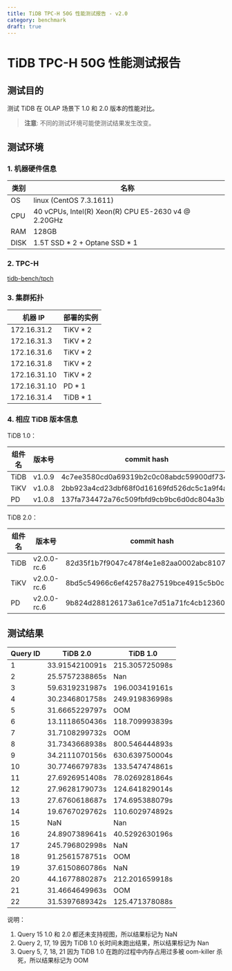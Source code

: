 ```yaml
---
title: TiDB TPC-H 50G 性能测试报告 - v2.0
category: benchmark
draft: true
---
```


# TiDB TPC-H 50G 性能测试报告

## 测试目的

测试 TiDB 在 OLAP 场景下 1.0 和 2.0 版本的性能对比。

> **注意**: 不同的测试环境可能使测试结果发生改变。

## 测试环境

### 1. 机器硬件信息

| 类别       |  名称                                                |
|------------|------------------------------------------------------|
| OS         | linux (CentOS 7.3.1611)                              |
| CPU        | 40 vCPUs, Intel(R) Xeon(R) CPU E5-2630 v4 @ 2.20GHz  |
| RAM        | 128GB                                                |
| DISK       | 1.5T SSD * 2  + Optane SSD * 1                       |

### 2. TPC-H

[tidb-bench/tpch](https://github.com/pingcap/tidb-bench/tree/master/tpch)

### 3. 集群拓扑

| 机器 IP      | 部署的实例 |
|--------------|------------|
| 172.16.31.2  | TiKV \* 2  |
| 172.16.31.3  | TiKV \* 2  |
| 172.16.31.6  | TiKV \* 2  |
| 172.16.31.8  | TiKV \* 2  |
| 172.16.31.10 | TiKV \* 2  |
| 172.16.31.10 | PD \* 1    |
| 172.16.31.4  | TiDB \* 1  |

### 4. 相应 TiDB 版本信息

TiDB 1.0：

| 组件名 | 版本号      | commit hash                                |
|--------|-------------|--------------------------------------------|
| TiDB   | v1.0.9      | 4c7ee3580cd0a69319b2c0c08abdc59900df7344   |
| TiKV   | v1.0.8      | 2bb923a4cd23dbf68f0d16169fd526dc5c1a9f4a   |
| PD     | v1.0.8      | 137fa734472a76c509fbfd9cb9bc6d0dc804a3b7   |

TiDB 2.0：

| 组件名 | 版本号      | commit hash                                |
|--------|-------------|--------------------------------------------|
| TiDB   | v2.0.0-rc.6 | 82d35f1b7f9047c478f4e1e82aa0002abc8107e7   |
| TiKV   | v2.0.0-rc.6 | 8bd5c54966c6ef42578a27519bce4915c5b0c81f   |
| PD     | v2.0.0-rc.6 | 9b824d288126173a61ce7d51a71fc4cb12360201   |

## 测试结果

| Query ID	| TiDB 2.0 	         | TiDB 1.0         |
|-----------|--------------------|------------------|
| 1	        | 33.9154210091s	 | 215.305725098s   |
| 2	        | 25.5757238865s	 | Nan              |
| 3	        | 59.6319231987s	 | 196.003419161s   |
| 4	        | 30.2346801758s	 | 249.919836998s   |
| 5	        | 31.6665229797s	 | OOM              |
| 6	        | 13.1118650436s	 | 118.709993839s   |
| 7	        | 31.7108299732s	 | OOM              |
| 8	        | 31.7343668938s	 | 800.546444893s   |
| 9	        | 34.2111070156s	 | 630.639750004s   |
| 10	    | 30.7746679783s	 | 133.547474861s   |
| 11	    | 27.6926951408s	 | 78.0269281864s   |
| 12	    | 27.9628179073s	 | 124.641829014s   |
| 13	    | 27.6760618687s	 | 174.695388079s   |
| 14	    | 19.6767029762s	 | 110.602974892s   |
| 15	    | NaN	             | Nan              |
| 16	    | 24.8907389641s	 | 40.5292630196s   |
| 17	    | 245.796802998s	 | NaN              |
| 18	    | 91.2561578751s	 | OOM              |
| 19	    | 37.6150860786s	 | NaN              |
| 20	    | 44.1677880287s	 | 212.201659918s   |
| 21	    | 31.4664649963s	 | OOM              |
| 22	    | 31.5397689342s	 | 125.471378088s   |

说明：
1. Query 15 1.0 和 2.0 都还未支持视图，所以结果标记为 NaN
2. Query 2, 17, 19 因为 TiDB 1.0 长时间未跑出结果，所以结果标记为 Nan
3. Query 5, 7, 18, 21 因为 TiDB 1.0 在跑的过程中内存占用过多被 oom-killer 杀死，所以结果标记为 OOM
